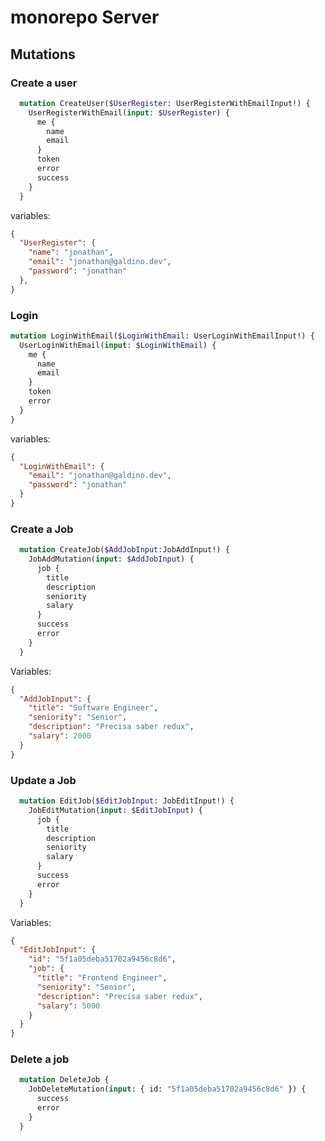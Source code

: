 # monorepo Server

## Mutations

### Create a user

```graphql
  mutation CreateUser($UserRegister: UserRegisterWithEmailInput!) {
    UserRegisterWithEmail(input: $UserRegister) {
      me {
        name
        email
      }
      token
      error
      success
    }
  }
```

variables:

```json
{
  "UserRegister": {
    "name": "jonathan",
    "email": "jonathan@galdino.dev",
    "password": "jonathan"
  },
}
```

### Login

```graphql
mutation LoginWithEmail($LoginWithEmail: UserLoginWithEmailInput!) {
  UserLoginWithEmail(input: $LoginWithEmail) {
    me {
      name
      email
    }
    token
    error
  }
}
```

variables:

```json
{
  "LoginWithEmail": {
    "email": "jonathan@galdino.dev",
    "password": "jonathan"
  }
}
```


### Create a Job

```graphql
  mutation CreateJob($AddJobInput:JobAddInput!) {
    JobAddMutation(input: $AddJobInput) {
      job {
        title
        description
        seniority
        salary
      }
      success
      error
    }
  }
```

Variables:

```json
{
  "AddJobInput": {
    "title": "Software Engineer",
    "seniority": "Senior",
    "description": "Precisa saber redux",
    "salary": 2000
  }
}
```


### Update a Job


```graphql
  mutation EditJob($EditJobInput: JobEditInput!) {
    JobEditMutation(input: $EditJobInput) {
      job {
        title
        description
        seniority
        salary
      }
      success
      error
    }
  }
```

Variables:

```json
{
  "EditJobInput": {
    "id": "5f1a05deba51702a9456c8d6",
    "job": {
      "title": "Frontend Engineer",
      "seniority": "Senior",
      "description": "Precisa saber redux",
      "salary": 5000
    }
  }
}
```

### Delete a job

```graphql
  mutation DeleteJob {
    JobDeleteMutation(input: { id: "5f1a05deba51702a9456c8d6" }) {
      success
      error
    }
  }
```
